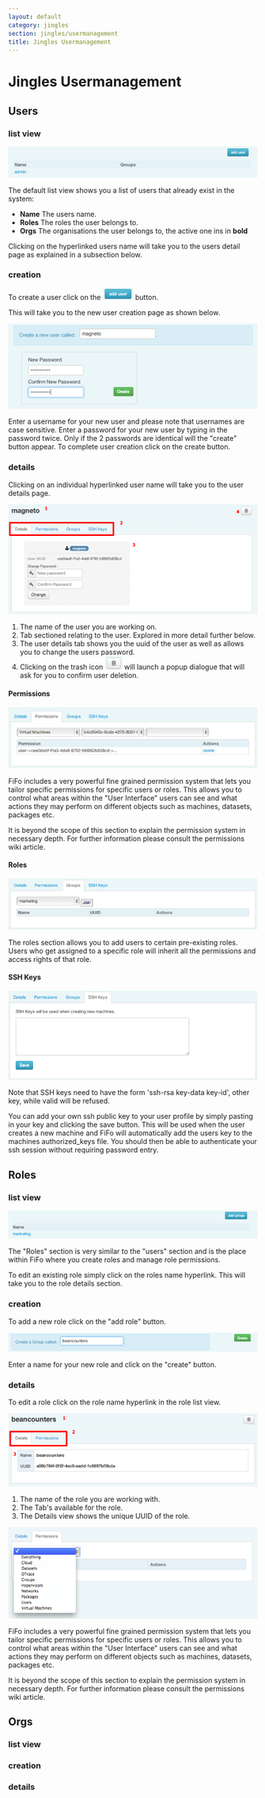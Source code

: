 ```yaml
---
layout: default
category: jingles
section: jingles/usermanagement
title: Jingles Usermanagement
---
```

# Jingles Usermanagement

## Users<a id="users"></a>

### list view<a id="user-list"></a>

![](/assets/img/jingles/users01.png)

The default list view shows you a list of users that already exist in the system:

- **Name** The users name.
- **Roles**  The roles the user belongs to.
- **Orgs**  The organisations the user belongs to, the active one ins in **bold**

Clicking on the hyperlinked users name will take you to the users detail page as explained in a subsection below.

### creation<a id="user-new"></a>

To create a user click on the ![add user](/assets/img/jingles/users-add.png) button.

This will take you to the new user creation page as shown below.

![](/assets/img/jingles/users02.png)

Enter a username for your new user and please note that usernames are case sensitive. Enter a password for your new user by typing in the password twice. Only if the 2 passwords are identical will the "create" button appear. To complete user creation click on the create button.

### details<a id="user-details"></a>

Clicking on an individual hyperlinked user name will take you to the user details page.

![](/assets/img/jingles/users03.png)

1. The name of the user you are working on.
2. Tab sectioned relating to the user. Explored in more detail further below.
3. The user details tab shows you the uuid of the user as well as allows you to change the users password.
4. Clicking on the trash icon ![delete user](/assets/img/jingles/users-delete.png) will launch a popup dialogue that will ask for you to confirm user deletion.

#### Permissions

![](/assets/img/jingles/users04.png)

FiFo includes a very powerful fine grained permission system that lets you tailor specific permissions for specific users or roles. This allows you to control what areas within the "User Interface" users can see and what actions they may perform on different objects such as machines, datasets, packages etc.

It is beyond the scope of this section to explain the permission system in necessary depth. For further information please consult the permissions wiki article.

#### Roles

![](/assets/img/jingles/users05.png)

The roles section allows you to add users to certain pre-existing roles. Users who get assigned to a specific role will inherit all the permissions and access rights of that role.

#### SSH Keys

![](/assets/img/jingles/users06.png)

<p class="bs-callout bs-callout-danger">
Note that SSH keys need to have the form 'ssh-rsa key-data key-id', other key, while valid will be refused.
</p>

You can add your own ssh public key to your user profile by simply pasting in your key and clicking the save button. This will be used when the user creates a new machine and FiFo will automatically add the users key to the machines authorized_keys file. You should then be able to authenticate your ssh session without requiring password entry.

## Roles<a id="roles"></a>

### list view<a id="role-list"></a>

![](/assets/img/jingles/roles01.png)

The "Roles" section is very similar to the "users" section and is the place within FiFo where you create roles and manage role permissions.

To edit an existing role simply click on the roles name hyperlink. This will take you to the role details section.

### creation<a id="role-new"></a>

To add a new role click on the "add role" button.

![](/assets/img/jingles/roles02.png)

Enter a name for your new role and click on the "create" button.

### details<a id="role-details"></a>

To edit a role click on the role name hyperlink in the role list view.

![](/assets/img/jingles/roles03.png)

1. The name of the role you are working with.
2. The Tab's available for the role.
3. The Details view shows the unique UUID of the role.

![](/assets/img/jingles/roles04.png)

FiFo includes a very powerful fine grained permission system that lets you tailor specific permissions for specific users or roles. This allows you to control what areas within the "User Interface" users can see and what actions they may perform on different objects such as machines, datasets, packages etc.

It is beyond the scope of this section to explain the permission system in necessary depth. For further information please consult the permissions wiki article.

## Orgs<a id="orgs"></a>

### list view<a id="orgs-list"></a>


### creation<a id="orgs-create"></a>

### details<a id="orgs-details"></a>
